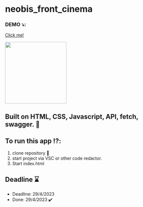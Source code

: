 # neobis_front_cinema


### DEMO :arrow_heading_down::
 [Click me!]( https://katyakan.github.io/neobis_front_cinema/)


[<img  height="200em" src="https://user-images.githubusercontent.com/106536102/232454072-9f0ebf2b-c672-4244-9fff-454a37a58218.gif" />][site]

## Built on HTML, CSS, Javascript, API, fetch, swagger. :hammer: 

## To run this app :interrobang::
1. clone repository :floppy_disk:
2. start project via VSC or other code redactor.
3. Start index.html 

## Deadline :hourglass:

- Deadline: 29/4/2023
 - Done: 29/4/2023 :heavy_check_mark:
 
 
 
 
 
 [site]: https://katyakan.github.io/neobis_front_cinema/
